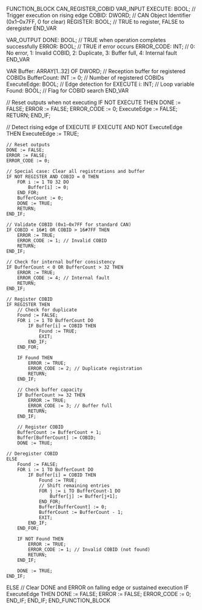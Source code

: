 FUNCTION_BLOCK CAN_REGISTER_COBID
VAR_INPUT
    EXECUTE: BOOL;          // Trigger execution on rising edge
    COBID: DWORD;           // CAN Object Identifier (0x1–0x7FF, 0 for clear)
    REGISTER: BOOL;         // TRUE to register, FALSE to deregister
END_VAR

VAR_OUTPUT
    DONE: BOOL;             // TRUE when operation completes successfully
    ERROR: BOOL;            // TRUE if error occurs
    ERROR_CODE: INT;        // 0: No error, 1: Invalid COBID, 2: Duplicate, 3: Buffer full, 4: Internal fault
END_VAR

VAR
    Buffer: ARRAY[1..32] OF DWORD; // Reception buffer for registered COBIDs
    BufferCount: INT := 0;         // Number of registered COBIDs
    ExecuteEdge: BOOL;             // Edge detection for EXECUTE
    i: INT;                        // Loop variable
    Found: BOOL;                   // Flag for COBID search
END_VAR

// Reset outputs when not executing
IF NOT EXECUTE THEN
    DONE := FALSE;
    ERROR := FALSE;
    ERROR_CODE := 0;
    ExecuteEdge := FALSE;
    RETURN;
END_IF;

// Detect rising edge of EXECUTE
IF EXECUTE AND NOT ExecuteEdge THEN
    ExecuteEdge := TRUE;
    
    // Reset outputs
    DONE := FALSE;
    ERROR := FALSE;
    ERROR_CODE := 0;
    
    // Special case: Clear all registrations and buffer
    IF NOT REGISTER AND COBID = 0 THEN
        FOR i := 1 TO 32 DO
            Buffer[i] := 0;
        END_FOR;
        BufferCount := 0;
        DONE := TRUE;
        RETURN;
    END_IF;
    
    // Validate COBID (0x1–0x7FF for standard CAN)
    IF COBID < 16#1 OR COBID > 16#7FF THEN
        ERROR := TRUE;
        ERROR_CODE := 1; // Invalid COBID
        RETURN;
    END_IF;
    
    // Check for internal buffer consistency
    IF BufferCount < 0 OR BufferCount > 32 THEN
        ERROR := TRUE;
        ERROR_CODE := 4; // Internal fault
        RETURN;
    END_IF;
    
    // Register COBID
    IF REGISTER THEN
        // Check for duplicate
        Found := FALSE;
        FOR i := 1 TO BufferCount DO
            IF Buffer[i] = COBID THEN
                Found := TRUE;
                EXIT;
            END_IF;
        END_FOR;
        
        IF Found THEN
            ERROR := TRUE;
            ERROR_CODE := 2; // Duplicate registration
            RETURN;
        END_IF;
        
        // Check buffer capacity
        IF BufferCount >= 32 THEN
            ERROR := TRUE;
            ERROR_CODE := 3; // Buffer full
            RETURN;
        END_IF;
        
        // Register COBID
        BufferCount := BufferCount + 1;
        Buffer[BufferCount] := COBID;
        DONE := TRUE;
    
    // Deregister COBID
    ELSE
        Found := FALSE;
        FOR i := 1 TO BufferCount DO
            IF Buffer[i] = COBID THEN
                Found := TRUE;
                // Shift remaining entries
                FOR j := i TO BufferCount-1 DO
                    Buffer[j] := Buffer[j+1];
                END_FOR;
                Buffer[BufferCount] := 0;
                BufferCount := BufferCount - 1;
                EXIT;
            END_IF;
        END_FOR;
        
        IF NOT Found THEN
            ERROR := TRUE;
            ERROR_CODE := 1; // Invalid COBID (not found)
            RETURN;
        END_IF;
        
        DONE := TRUE;
    END_IF;
ELSE
    // Clear DONE and ERROR on falling edge or sustained execution
    IF ExecuteEdge THEN
        DONE := FALSE;
        ERROR := FALSE;
        ERROR_CODE := 0;
    END_IF;
END_IF;
END_FUNCTION_BLOCK

